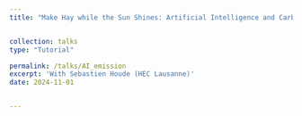 ```yaml
---
title: "Make Hay while the Sun Shines: Artificial Intelligence and Carbon Emissions"


collection: talks
type: "Tutorial"

permalink: /talks/AI_emission
excerpt: 'With Sebastien Houde (HEC Lausanne)'
date: 2024-11-01


---
```




